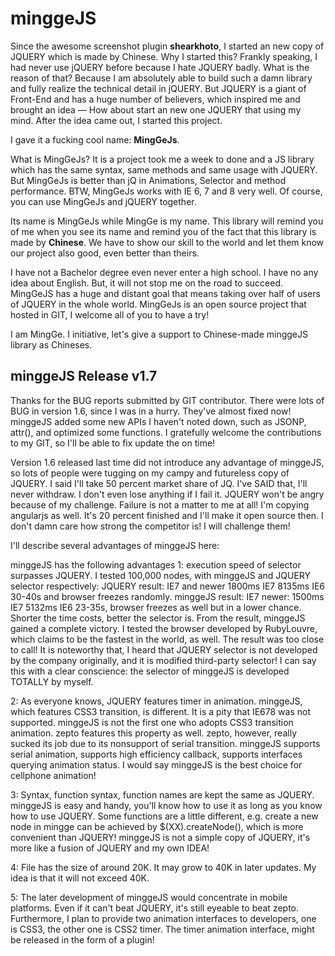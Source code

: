 # minggeJS

Since the awesome screenshot plugin **shearkhoto**, I started an new copy of JQUERY which is made by Chinese. Why I started this? Frankly speaking, I had never use jQUERY before because I hate JQUERY badly. What is the reason of that? Because I am absolutely able to build such a damn library and fully realize the technical detail in jQUERY. But JQUERY is a giant of Front-End and has a huge number of believers, which inspired me and brought an idea — How about start an new one JQUERY that using my mind. After the idea came out, I started this project.

I gave it a fucking cool name: **MingGeJs**.

What is MingGeJs? It is a project took me a week to done and a JS library which has the same syntax, same methods and same usage with JQUERY. But MingGeJs is better than jQ in Animations, Selector and method performance. BTW, MingGeJs works with IE 6, 7 and 8 very well. Of course, you can use MingGeJs and jQUERY together.

Its name is MingGeJs while MingGe is my name. This library will remind you of me when you see its name and remind you of the fact that this library is made by **Chinese**. We have to show our skill to the world and let them know our project also good, even better than theirs.

I have not a Bachelor degree even never enter a high school. I have no any idea about English. But, it will not stop me on the road to succeed. MingGeJS has a huge and distant goal that means taking over half of users of JQUERY in the whole world. MingGeJs is an open source project that hosted in GIT, I welcome all of you to have a try!

I am MingGe. I initiative, let's give a support to Chinese-made minggeJS library as Chineses.

## minggeJS Release v1.7

Thanks for the BUG reports submitted by GIT contributor. There were lots of BUG in version 1.6, since I was in a hurry. They've almost fixed now! minggeJS added some new APIs I haven't noted down, such as JSONP, attr(), and optimized some functions. I gratefully welcome the contributions to my GIT, so I'll be able to fix update the on time!

Version 1.6 released last time did not introduce any advantage of minggeJS, so lots of people were tugging on my campy and futureless copy of JQUERY. I said I'll take 50 percent market share of JQ. I've SAID that, I'll never withdraw. I don't even lose anything if I fail it. JQUERY won't be angry because of my challenge. Failure is not a matter to me at all! I'm copying angularjs as well. It's 20 percent finished and I'll make it open source then. I don't damn care how strong the competitor is! I will challenge them!

I'll describe several advantages of minggeJS here:

minggeJS has the following advantages 1: execution speed of selector surpasses JQUERY. I tested 100,000 nodes, with minggeJS and JQUERY selector respectively: JQUERY result: IE7 and newer 1800ms IE7 8135ms IE6 30-40s and browser freezes randomly. minggeJS result: IE7 newer: 1500ms IE7 5132ms IE6 23-35s, browser freezes as well but in a lower chance. Shorter the time costs, better the selector is. From the result, minggeJS gained a complete victory. I tested the browser developed by RubyLouvre, which claims to be the fastest in the world, as well. The result was too close to call! It is noteworthy that, I heard that JQUERY selector is not developed by the company originally, and it is modified third-party selector! I can say this with a clear conscience: the selector of minggeJS is developed TOTALLY by myself.

2: As everyone knows, JQUERY features timer in animation. minggeJS, which features CSS3 transition, is different. It is a pity that IE678 was not supported. minggeJS is not the first one who adopts CSS3 transition animation. zepto features this property as well. zepto, however, really sucked its job due to its nonsupport of serial transition. minggeJS supports serial animation, supports high efficiency callback, supports interfaces querying animation status. I would say minggeJS is the best choice for cellphone animation!

3: Syntax, function syntax, function names are kept the same as JQUERY. minggeJS is easy and handy, you'll know how to use it as long as you know how to use JQUERY. Some functions are a little different, e.g. create a new node in mingge can be achieved by $(XX).createNode(), which is more convenient than JQUERY! minggeJS is not a simple copy of JQUERY, it's more like a fusion of JQUERY and my own IDEA!

4: File has the size of around 20K. It may grow to 40K in later updates. My idea is that it will not exceed 40K.

5: The later development of minggeJS would concentrate in mobile platforms. Even if it can't beat JQUERY, it's still eyeable to beat zepto. Furthermore, I plan to provide two animation interfaces to developers, one is CSS3, the other one is CSS2 timer. The timer animation interface, might be released in the form of a plugin!
